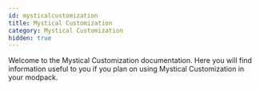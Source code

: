 ```yaml
---
id: mysticalcustomization
title: Mystical Customization
category: Mystical Customization
hidden: true
---
```


Welcome to the Mystical Customization documentation. Here you will find information useful to you if you plan on using Mystical Customization in your modpack.
